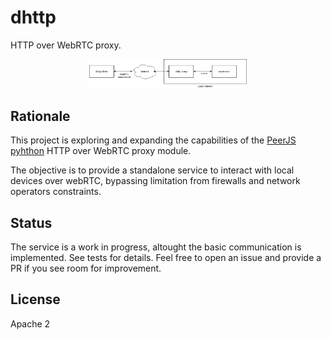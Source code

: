 # dhttp 

HTTP over WebRTC proxy.

<div style="width: 50%; margin: 1em auto;">
    <img src="./docs/flow.png"/>
</div>

## Rationale

This project is exploring and expanding the capabilities of the [PeerJS pyhthon](https://github.com/ambianic/peerjs-python) HTTP over WebRTC proxy module. 

The objective is to provide a standalone service to interact with local devices over webRTC, bypassing limitation from firewalls and network operators constraints.

## Status

The service is a work in progress, altought the basic communication  is implemented. See tests for details. Feel free to open an issue and provide a PR if you see room for improvement.

## License 

Apache 2